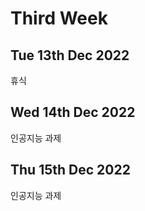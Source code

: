 Third Week
===============
Tue 13th Dec 2022
---------------------
휴식

Wed 14th Dec 2022
-----------------
인공지능 과제

Thu 15th Dec 2022
--------------------
인공지능 과제
